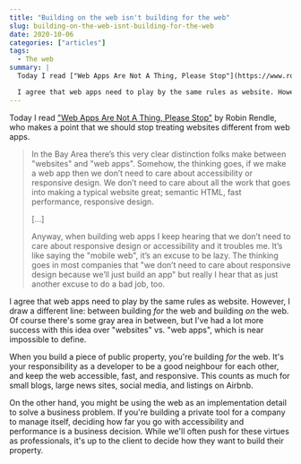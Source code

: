```yaml
---
title: "Building on the web isn't building for the web"
slug: building-on-the-web-isnt-building-for-the-web
date: 2020-10-06
categories: ["articles"]
tags:
  - The web
summary: |
  Today I read ["Web Apps Are Not A Thing, Please Stop"](https://www.robinrendle.com/notes/web-apps-are-not-a-thing-please-stop) by Robin Rendle, who says we should stop treating websites different from web apps.

  I agree that web apps need to play by the same rules as website. However, I draw a different line: between building _for_ the web and building _on_ the web.
---
```


Today I read ["Web Apps Are Not A Thing, Please Stop"](https://www.robinrendle.com/notes/web-apps-are-not-a-thing-please-stop) by Robin Rendle, who makes a point that we should stop treating websites different from web apps.

> In the Bay Area there’s this very clear distinction folks make between "websites" and "web apps". Somehow, the thinking goes, if we make a web app then we don’t need to care about accessibility or responsive design. We don’t need to care about all the work that goes into making a typical website great; semantic HTML, fast performance, responsive design.
>
> […]
>
> Anyway, when building web apps I keep hearing that we don’t need to care about responsive design or accessibility and it troubles me. It’s like saying the "mobile web", it’s an excuse to be lazy. The thinking goes in most companies that "we don’t need to care about responsive design because we’ll just build an app" but really I hear that as just another excuse to do a bad job, too.

I agree that web apps need to play by the same rules as website. However, I draw a different line: between building _for_ the web and building _on_ the web. Of course there's some gray area in between, but I've had a lot more success with this idea over "websites" vs. "web apps", which is near impossible to define.

When you build a piece of public property, you're building _for_ the web. It's your responsibility as a developer to be a good neighbour for each other, and keep the web accessible, fast, and responsive. This counts as much for small blogs, large news sites, social media, and listings on Airbnb.

On the other hand, you might be using the web as an implementation detail to solve a business problem. If you're building a private tool for a company to manage itself, deciding how far you go with accessibility and performance is a business decision. While we'll often push for these virtues as professionals, it's up to the client to decide how they want to build their property.

